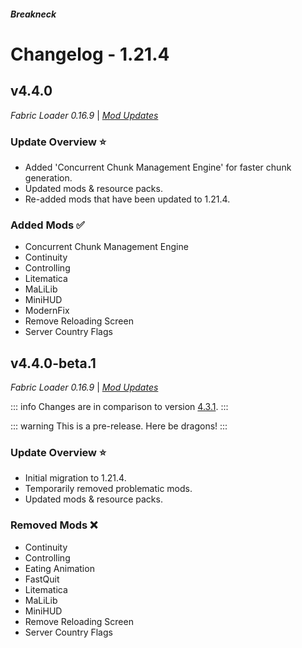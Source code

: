 




##### Breakneck

# Changelog - 1.21.4

## v4.4.0 <a href='#v4.4.0' id='v4.4.0'></a>

*Fabric Loader 0.16.9* | *[Mod Updates](https://github.com/CrismPack/Breakneck/blob/1.21.4/Changelogs/changelog_mods_4.4.0.md)*

### Update Overview ⭐

- Added 'Concurrent Chunk Management Engine' for faster chunk generation.
- Updated mods & resource packs.
- Re-added mods that have been updated to 1.21.4.

### Added Mods ✅

- Concurrent Chunk Management Engine
- Continuity
- Controlling
- Litematica
- MaLiLib
- MiniHUD
- ModernFix
- Remove Reloading Screen
- Server Country Flags

## v4.4.0-beta.1 <a href='#v4.4.0-beta.1' id='v4.4.0-beta.1'></a>

*Fabric Loader 0.16.9* | *[Mod Updates](https://github.com/CrismPack/Breakneck/blob/1.21.4/Changelogs/changelog_mods_4.4.0-beta.1.md)*

::: info
Changes are in comparison to version [4.3.1](1.21.3.md#v4.3.1).
:::

::: warning
This is a pre-release. Here be dragons!
:::

### Update Overview ⭐

- Initial migration to 1.21.4.
- Temporarily removed problematic mods.
- Updated mods & resource packs.

### Removed Mods ❌

- Continuity
- Controlling
- Eating Animation
- FastQuit
- Litematica
- MaLiLib
- MiniHUD
- Remove Reloading Screen
- Server Country Flags
